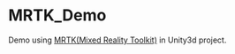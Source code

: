 # MRTK_Demo

Demo using [MRTK(Mixed Reality Toolkit)](https://microsoft.github.io/MixedRealityToolkit-Unity/) in Unity3d project.
